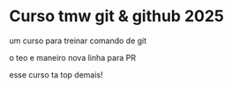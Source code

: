 # Curso tmw git & github 2025

um curso para treinar comando de git

o teo e maneiro
nova linha para PR

esse curso ta top demais!